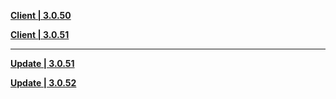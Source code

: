 **[Client | 3.0.50](https://autopatchhkbeta.yuanshen.com/client_app/download/beta_pc/20220822212748_TYcR3odvr4a4WKUn/GenshinImpact_3.0.50_beta.zip)**

**[Client | 3.0.51](https://autopatchhkbeta.yuanshen.com/client_app/download/beta_pc/20220827131554_ysThl6DiLt5vZ0kU/GenshinImpact_3.0.51_beta.zip)**

---

**[Update | 3.0.51](https://autopatchhkbeta.yuanshen.com/client_app/beta_update/hk4e_global/34/game_3.0.50_3.0.51_hdiff_XoHbpS403sPYEw9K.zip)**

**[Update | 3.0.52](https://autopatchhkbeta.yuanshen.com/client_app/beta_update/hk4e_global/34/game_3.0.51_3.0.52_hdiff_9MdhNfQS6yn7TXml.zip)**

